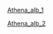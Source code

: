 [Athena_alb_1](https://docs.aws.amazon.com/athena/latest/ug/application-load-balancer-logs.html)

[Athena_alb_2](https://repost.aws/knowledge-center/athena-analyze-access-logs)

